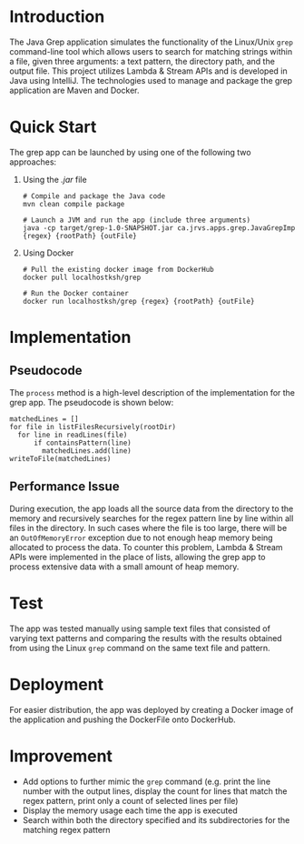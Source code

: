 # Introduction
The Java Grep application simulates the functionality of the Linux/Unix ```grep``` command-line tool 
which allows users to search for matching strings within a file, given three arguments: a text 
pattern, the directory path, and the output file. This project utilizes Lambda & Stream APIs and 
is developed in Java using IntelliJ. The technologies used to manage and package the grep application 
are Maven and Docker.
# Quick Start
The grep app can be launched by using one of the following two approaches:
1. Using the _.jar_ file
   ```
   # Compile and package the Java code
   mvn clean compile package
   
   # Launch a JVM and run the app (include three arguments)
   java -cp target/grep-1.0-SNAPSHOT.jar ca.jrvs.apps.grep.JavaGrepImp {regex} {rootPath} {outFile}
    ```
2. Using Docker
    ```
    # Pull the existing docker image from DockerHub
   docker pull localhostksh/grep
   
   # Run the Docker container
   docker run localhostksh/grep {regex} {rootPath} {outFile}
    ```

# Implementation
## Pseudocode
The ```process``` method is a high-level description of the implementation for the grep app.
The pseudocode is shown below:
```
matchedLines = []
for file in listFilesRecursively(rootDir)
  for line in readLines(file)
      if containsPattern(line)
        matchedLines.add(line)
writeToFile(matchedLines)
```

## Performance Issue
During execution, the app loads all the source data from the directory to the memory and recursively searches 
for the regex pattern line by line within all files in the directory. In such cases where the file is too large, 
there will be an ```OutOfMemoryError``` exception due to not enough heap memory being allocated to process
the data. To counter this problem, Lambda & Stream APIs were implemented in the place of lists, allowing the
grep app to process extensive data with a small amount of heap memory.

# Test
The app was tested manually using sample text files that consisted of varying text patterns and comparing the 
results with the results obtained from using the Linux ```grep``` command on the same text file and pattern.

# Deployment
For easier distribution, the app was deployed by creating a Docker image of the application and pushing the DockerFile
onto DockerHub.

# Improvement
* Add options to further mimic the ```grep``` command (e.g. print the line number with the output lines,
 display the count for lines that match the regex pattern, print only a count of selected lines per file)
* Display the memory usage each time the app is executed
* Search within both the directory specified and its subdirectories for the matching regex pattern